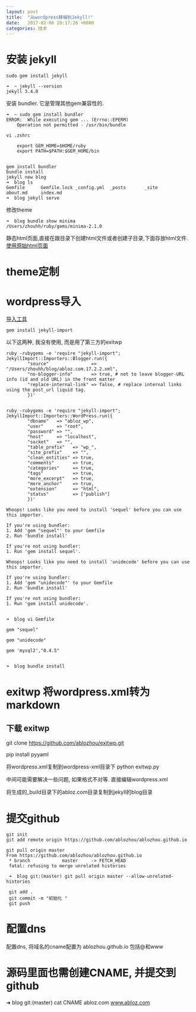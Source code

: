```yaml
---
layout: post
title:  "从wordpress移植到Jekyll!"
date:   2017-02-06 20:17:26 +0800
categories: 技术 
---
```


# 安装 jekyll
```
sudo gem install jekyll

➜  ~ jekyll --version
jekyll 3.4.0
```
安装 bundler. 它是管理其他gem兼容性的.
```
➜  ~ sudo gem install bundler
ERROR:  While executing gem ... (Errno::EPERM)
    Operation not permitted - /usr/bin/bundle

vi .zshrc

    export GEM_HOME=$HOME/ruby
    export PATH=$PATH:$GEM_HOME/bin


gem install bundler
bundle install
jekyll new blog
➜  blog ls
Gemfile      Gemfile.lock _config.yml  _posts       _site        about.md     index.md
➜  blog jekyll serve
```
修改theme
```
➜  blog bundle show minima
/Users/zhouhh/ruby/gems/minima-2.1.0
```
静态html页面,直接在跟目录下创建html文件或者创建子目录,下面存放html文件.
[使用原始html页面](http://jekyllrb.com/docs/pages/)

# theme定制

# wordpress导入
[导入工具](http://import.jekyllrb.com/docs/usage/)
```
gem install jekyll-import
```
以下这两种, 我没有使用, 而是用了第三方的exitwp
```
ruby -rubygems -e 'require "jekyll-import";
JekyllImport::Importers::Blogger.run({
        "source"                => "/Users/zhouhh/blog/abloz.com.17.2.2.xml",
        "no-blogger-info"       => true, # not to leave blogger-URL info (id and old URL) in the front matter
        "replace-internal-link" => false, # replace internal links using the post_url liquid tag.
        })'


ruby -rubygems -e 'require "jekyll-import";
JekyllImport::Importers::WordPress.run({
        "dbname"   => "abloz_wp",
        "user"     => "root",
        "password" => "",
        "host"     => "localhost",
        "socket"   => "",
        "table_prefix"   => "wp_",
        "site_prefix"    => "",
        "clean_entities" => true,
        "comments"       => true,
        "categories"     => true,
        "tags"           => true,
        "more_excerpt"   => true,
        "more_anchor"    => true,
        "extension"      => "html",
        "status"         => ["publish"]
        })'

Whoops! Looks like you need to install 'sequel' before you can use this importer.

If you're using bundler:
1. Add 'gem "sequel"' to your Gemfile
2. Run 'bundle install'

If you're not using bundler:
1. Run 'gem install sequel'.

Whoops! Looks like you need to install 'unidecode' before you can use this importer.

If you're using bundler:
1. Add 'gem "unidecode"' to your Gemfile
2. Run 'bundle install'

If you're not using bundler:
1. Run 'gem install unidecode'.
```

                                                                                                                                                ➜  blog vi Gemfile
                                                                                                                                                gem "sequel"
                                                                                                                                                gem "unidecode"
                                                                                                                                                gem 'mysql2',"0.4.5"

                                                                                                                                                ➜  blog bundle install

# exitwp 将wordpress.xml转为markdown

## 下载 exitwp
git clone https://github.com/ablozhou/exitwp.git

 pip install pyyaml

 将wordpress.xml复制到wordpress-xml目录下
 python exitwp.py

 中间可能需要解决一些问题, 如果格式不对等. 直接编辑wordpress.xml

 将生成的_build目录下的abloz.com目录复制到jekyll的blog目录

# 提交github
```
git init
git add remote origin https://github.com/ablozhou/ablozhou.github.io

git pull origin master
From https://github.com/ablozhou/ablozhou.github.io
 * branch            master     -> FETCH_HEAD
 fatal: refusing to merge unrelated histories

 ➜  blog git:(master) git pull origin master --allow-unrelated-histories

 git add .
 git commit -m "初始化 "
 git push
```

# 配置dns
配置dns, 将域名的cname配置为
ablozhou.github.io
包括@和www

# 源码里面也需创建CNAME, 并提交到github
➜  blog git:(master) cat CNAME
abloz.com
www.abloz.com


